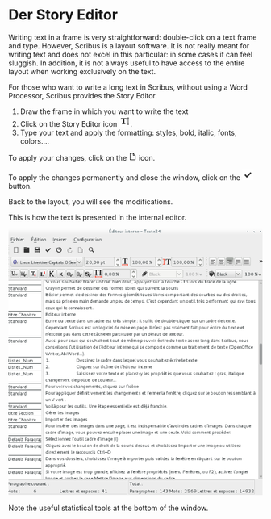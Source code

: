# Der Story Editor

Writing text in a frame is very straightforward: double-click on a text frame and type. However, Scribus is a layout software. It is not really meant for writing text and does not excel in this particular: in some cases it can feel sluggish. In addition, it is not always useful to have access to the entire layout when working exclusively on the text.

For those who want to write a long text in Scribus, without using a Word Processor, Scribus provides the Story Editor.

1. Draw the frame in which you want to write the text
2. Click on the Story Editor icon ![](story-editor/story-editor.png).
3. Type your text and apply the formatting: styles, bold, italic, fonts, colors....

To apply your changes, click on the ![](story-editor/update.png) icon.

To apply the changes permanently and close the window, click on the ![](story-editor/exit.png) button.

Back to the layout, you will see the modifications.

This is how the text is presented in the internal editor.

![](story-editor/story-editor-fr.png)

Note the useful statistical tools at the bottom of the window.
